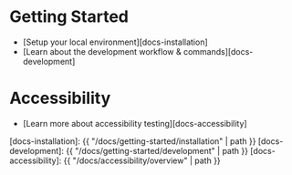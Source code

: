 # Getting Started

- [Setup your local environment][docs-installation]
- [Learn about the development workflow & commands][docs-development]

# Accessibility

- [Learn more about accessibility testing][docs-accessibility]

[docs-installation]: {{ "/docs/getting-started/installation" | path }}
[docs-development]: {{ "/docs/getting-started/development" | path }}
[docs-accessibility]: {{ "/docs/accessibility/overview" | path }}
